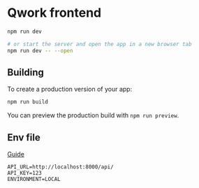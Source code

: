 # Qwork frontend

```bash
npm run dev

# or start the server and open the app in a new browser tab
npm run dev -- --open
```

## Building

To create a production version of your app:

```bash
npm run build
```

You can preview the production build with `npm run preview`.

## Env file

[Guide](https://github.com/motdotla/dotenv)

```.env
API_URL=http://localhost:8000/api/
API_KEY=123
ENVIRONMENT=LOCAL
```
